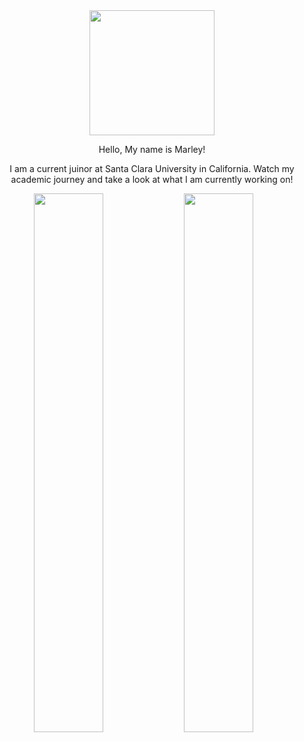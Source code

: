 <div id = "header" align = "center">
    <img src= "https://media3.giphy.com/media/SUcApSWjPwQMARvcM8/giphy.gif?cid=790b7611526d4cf52814ae817d2ba597a1770abe4c7ec68e&rid=giphy.gif&ct=s" width="200" height="200">
    <div>
         <p> Hello, My name is Marley! <p>
      <p> I am a current juinor at Santa Clara University in California. Watch my academic journey and take a look at what I am currently working on!</p>
<img align="left" width="47%" src="https://github-readme-stats.vercel.app/api?username=marleyyvon&show_icons=true&theme=dracula" />
<img align="left" width="47%" src="https://github-readme-stats.vercel.app/api/top-langs/?username=marleyyvon&layout=compact" />
     

